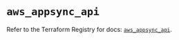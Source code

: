 # `aws_appsync_api`

Refer to the Terraform Registry for docs: [`aws_appsync_api`](https://registry.terraform.io/providers/hashicorp/aws/6.10.0/docs/resources/appsync_api).
